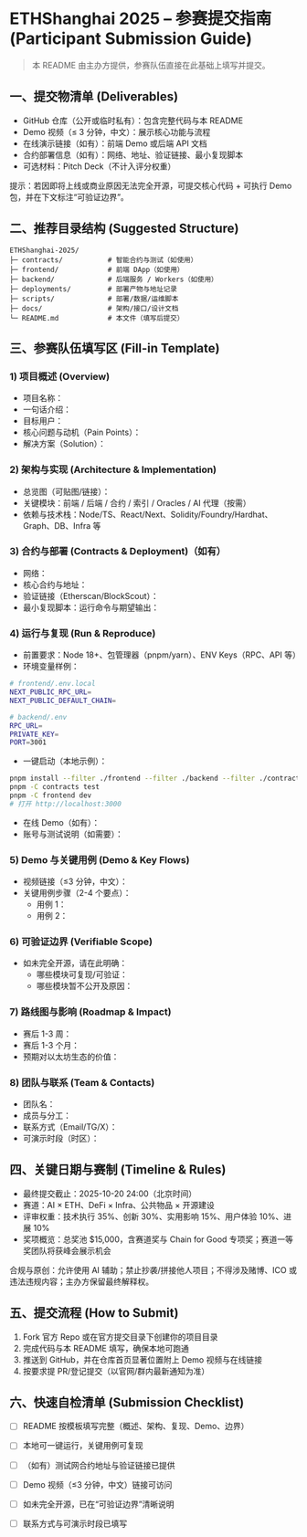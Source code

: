# ETHShanghai 2025 – 参赛提交指南 (Participant Submission Guide)

> 本 README 由主办方提供，参赛队伍直接在此基础上填写并提交。

## 一、提交物清单 (Deliverables)

- GitHub 仓库（公开或临时私有）：包含完整代码与本 README
- Demo 视频（≤ 3 分钟，中文）：展示核心功能与流程
- 在线演示链接（如有）：前端 Demo 或后端 API 文档
- 合约部署信息（如有）：网络、地址、验证链接、最小复现脚本
- 可选材料：Pitch Deck（不计入评分权重）

提示：若因即将上线或商业原因无法完全开源，可提交核心代码 + 可执行 Demo 包，并在下文标注“可验证边界”。

## 二、推荐目录结构 (Suggested Structure)

```
ETHShanghai-2025/
├─ contracts/           # 智能合约与测试（如使用）
├─ frontend/            # 前端 DApp（如使用）
├─ backend/             # 后端服务 / Workers（如使用）
├─ deployments/         # 部署产物与地址记录
├─ scripts/             # 部署/数据/运维脚本
├─ docs/                # 架构/接口/设计文档
└─ README.md            # 本文件（填写后提交）
```

## 三、参赛队伍填写区 (Fill-in Template)

### 1) 项目概述 (Overview)

- 项目名称：
- 一句话介绍：
- 目标用户：
- 核心问题与动机（Pain Points）：
- 解决方案（Solution）：

### 2) 架构与实现 (Architecture & Implementation)

- 总览图（可贴图/链接）：
- 关键模块：前端 / 后端 / 合约 / 索引 / Oracles / AI 代理（按需）
- 依赖与技术栈：Node/TS、React/Next、Solidity/Foundry/Hardhat、Graph、DB、Infra 等

### 3) 合约与部署 (Contracts & Deployment)（如有）

- 网络：
- 核心合约与地址：
- 验证链接（Etherscan/BlockScout）：
- 最小复现脚本：运行命令与期望输出：

### 4) 运行与复现 (Run & Reproduce)

- 前置要求：Node 18+、包管理器（pnpm/yarn）、ENV Keys（RPC、API 等）
- 环境变量样例：

```bash
# frontend/.env.local
NEXT_PUBLIC_RPC_URL=
NEXT_PUBLIC_DEFAULT_CHAIN=

# backend/.env
RPC_URL=
PRIVATE_KEY=
PORT=3001
```

- 一键启动（本地示例）：

```bash
pnpm install --filter ./frontend --filter ./backend --filter ./contracts
pnpm -C contracts test
pnpm -C frontend dev
# 打开 http://localhost:3000
```

- 在线 Demo（如有）：
- 账号与测试说明（如需要）：

### 5) Demo 与关键用例 (Demo & Key Flows)

- 视频链接（≤3 分钟，中文）：
- 关键用例步骤（2-4 个要点）：
  - 用例 1：
  - 用例 2：

### 6) 可验证边界 (Verifiable Scope)

- 如未完全开源，请在此明确：
  - 哪些模块可复现/可验证：
  - 哪些模块暂不公开及原因：

### 7) 路线图与影响 (Roadmap & Impact)

- 赛后 1-3 周：
- 赛后 1-3 个月：
- 预期对以太坊生态的价值：

### 8) 团队与联系 (Team & Contacts)

- 团队名：
- 成员与分工：
- 联系方式（Email/TG/X）：
- 可演示时段（时区）：

## 四、关键日期与赛制 (Timeline & Rules)

- 最终提交截止：2025-10-20 24:00（北京时间）
- 赛道：AI × ETH、DeFi × Infra、公共物品 × 开源建设
- 评审权重：技术执行 35%、创新 30%、实用影响 15%、用户体验 10%、进展 10%
- 奖项概览：总奖池 $15,000，含赛道奖与 Chain for Good 专项奖；赛道一等奖团队将获峰会展示机会

合规与原创：允许使用 AI 辅助；禁止抄袭/拼接他人项目；不得涉及赌博、ICO 或违法违规内容；主办方保留最终解释权。

## 五、提交流程 (How to Submit)

1) Fork 官方 Repo 或在官方提交目录下创建你的项目目录
2) 完成代码与本 README 填写，确保本地可跑通
3) 推送到 GitHub，并在仓库首页显著位置附上 Demo 视频与在线链接
4) 按要求提 PR/登记提交（以官网/群内最新通知为准）

## 六、快速自检清单 (Submission Checklist)

- [ ] README 按模板填写完整（概述、架构、复现、Demo、边界）
- [ ] 本地可一键运行，关键用例可复现
- [ ] （如有）测试网合约地址与验证链接已提供
- [ ] Demo 视频（≤3 分钟，中文）链接可访问
- [ ] 如未完全开源，已在“可验证边界”清晰说明
- [ ] 联系方式与可演示时段已填写


